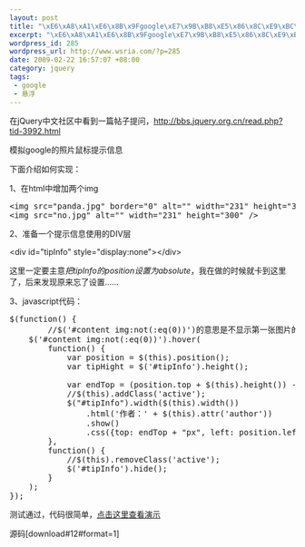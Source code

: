 ```yaml
--- 
layout: post
title: "\xE6\xA8\xA1\xE6\x8B\x9Fgoogle\xE7\x9B\xB8\xE5\x86\x8C\xE9\xBC\xA0\xE6\xA0\x87\xE7\xA7\xBB\xE5\x8A\xA8\xE6\x8F\x90\xE7\xA4\xBA\xE4\xBF\xA1\xE6\x81\xAF"
excerpt: "\xE6\xA8\xA1\xE6\x8B\x9Fgoogle\xE7\x9B\xB8\xE5\x86\x8C\xE9\xBC\xA0\xE6\xA0\x87\xE7\xA7\xBB\xE5\x8A\xA8\xE6\x8F\x90\xE7\xA4\xBA\xE4\xBF\xA1\xE6\x81\xAF"
wordpress_id: 285
wordpress_url: http://www.wsria.com/?p=285
date: 2009-02-22 16:57:07 +08:00
category: jquery
tags: 
 - google
 - 悬浮
---
```

在jQuery中文社区中看到一篇帖子提问，<a href="http://bbs.jquery.org.cn/read.php?tid-3992.html" target="_blank">http://bbs.jquery.org.cn/read.php?tid-3992.html</a>

模拟google的照片鼠标提示信息

下面介绍如何实现：

1、在html中增加两个img
<pre>&lt;img src="panda.jpg" border="0" alt="" width="231" height="300" /&gt;
&lt;img src="no.jpg" alt="" width="231" height="300" /&gt;</pre>
2、准备一个提示信息使用的DIV层

&lt;div id="tipInfo" style="display:none"&gt;&lt;/div&gt;

<!--more-->

这里一定要主意<em>把tipInfo的position设置为absolute</em>，我在做的时候就卡到这里了，后来发现原来忘了设置……

3、javascript代码：
<pre class="brush: js">$(function() {
        //$('#content img:not(:eq(0))')的意思是不显示第一张图片的信息
	$('#content img:not(:eq(0))').hover(
		function() {
			var position = $(this).position();
			var tipHight = $('#tipInfo').height();

			var endTop = (position.top + $(this).height()) - tipHight;
			//$(this).addClass('active');
			$("#tipInfo").width($(this).width())
				.html('作者：' + $(this).attr('author'))
				.show()
				.css({top: endTop + "px", left: position.left + "px"});
		},
		function() {
			//$(this).removeClass('active');
			$('#tipInfo').hide();
		}
	);
});</pre>
测试通过，代码很简单，<a href="http://www.kafeitu.me/demo/imgtip/index.html" target="_blank">点击这里查看演示</a>

源码[download#12#format=1]
